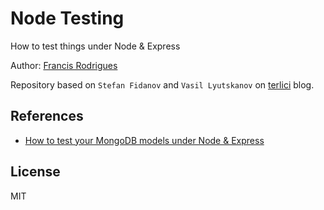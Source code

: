 # Node Testing #

How to test things under Node & Express

Author: [Francis Rodrigues][1]

Repository based on `Stefan Fidanov` and `Vasil Lyutskanov` on [terlici][2] blog.


## References ##

- [How to test your MongoDB models under Node & Express][3]


## License ##

MIT


[1]: https://github.com/francisrod01/
[2]: https://www.terlici.com/
[3]: https://www.terlici.com/2014/09/15/node-testing.html
